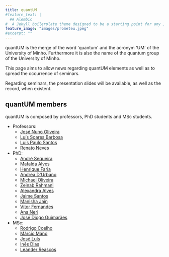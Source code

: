 ```yaml
---
title: quantUM
#feature_text: |
  ## Alembic
#  A Jekyll boilerplate theme designed to be a starting point for any Jekyll website
feature_image: "images/prometeu.jpeg"
#excerpt: ""
---
```


quantUM is the merge of the word 'quantum' and the acronym 'UM' of the University of Minho.
Furthermore it is also the name of the quantum group of the University of Minho.

This page aims to allow news regarding quantUM elements as well as to spread the occurrence of seminars.

Regarding seminars, the presentation slides will be available, as well as the record, when existent.

## quantUM members

quantUM is composed by professors, PhD students and MSc students.

* Professors:
    * [José Nuno Oliveira](/members/#josé-nuno-oliveira)
    * [Luís Soares Barbosa](/members/#luís-soares-barbosa)
    * [Luís Paulo Santos](/members/#luís-paulo-santos)
    * [Renato Neves](/members/#renato-neves)
* PhD:
    * [André Sequeira](/members/#andré-sequeira)
    * [Mafalda Alves](/members/#mafalda-alves)
    * [Henrique Faria](/members/#henrique-faria)
    * [Andrea D'Urbano](/members/#andrea-durbano)
    * [Michael Oliveira](/members/#michael-oliveira)
    * [Zeinab Rahmani](/members/#zeinab-rahmani)
    * [Alexandra Alves](/members/#alexandra-alves)
    * [Jaime Santos](/members/#jaime-santos)
    * [Manisha Jain](/members/#manisha-jain)
    * [Vitor Fernandes](/members/#vitor-fernandes)
    * [Ana Neri](/members/#ana-neri)
    * [José Diogo Guimarães](/members/#josé-diogo-guimarães)
* MSc:
    * [Rodrigo Coelho](/members/#rodrigo-coelho)
    * [Márcio Mano](/members/#márcio-mano)
    * [José Luís](/members/#josé-luís)
    * [Inês Dias](/members/#inês-dias)
    * [Leander Reascos](/members/#leander-reascos)
